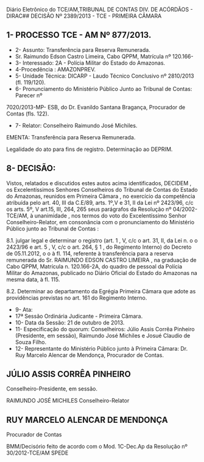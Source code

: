 Diário Eletrônico do TCE/AM,TRIBUNAL DE CONTAS DIV. DE ACÓRDÃOS - DIRAC## DECISÃO Nº 2389/2013 - TCE - PRIMEIRA CÂMARA

## 1- PROCESSO TCE - AM Nº 877/2013.

- 2- Assunto: Transferência para Reserva Remunerada.
- Sr. Raimundo Edson Castro Limeira, Cabo  QPPM, Matrícula nº 120.166-
- 3- Interessado: 2A - Polícia Militar do Estado do Amazonas.
- 4-Procedência : AMAZONPREV.
- 5- Unidade Técnica: DICARP - Laudo Técnico Conclusivo nº 2810/2013 (fl. 119/120).
- 6- Pronunciamento do Ministério Público Junto ao Tribunal de Contas: Parecer nº

7020/2013-MP- ESB, do Dr. Evanildo Santana Bragança, Procurador de Contas (fls. 122).

- 7- Relator: Conselheiro Raimundo José Michiles.

EMENTA: Transferência para Reserva Remunerada.

Legalidade do ato para fins de registro. Determinação ao DEPRIM.

## 8- DECISÃO:

Vistos, relatados e discutidos estes autos acima identificados, DECIDEM ,  os Excelentíssimos Senhores Conselheiros do Tribunal de Contas do Estado do Amazonas, reunidos em Primeira Câmara , no exercício da competência atribuída pelo art. 40, III da C.E/89, arts. 1º,V e 31, II da Lei nº 2423/96, c/c os arts. 5º,  V art.15, III, 264, 265 seus parágrafos da Resolução nº 04/2002-TCE/AM, à unanimidade ,  nos  termos do voto do Excelentíssimo Senhor Conselheiro-Relator, em consonância com o pronunciamento do Ministério Público junto ao Tribunal de Contas :

8.1. julgar legal e determinar o registro (art. 1 , V, c/c o art. 31, II, da Lei n. o o 2423/96 e art. 5 , V, c/c o art. 264, § 1 , do Regimento Interno) do Decreto de 05.11.2012, o o à fl. 114, referente à transferência para a reserva remunerada do Sr. RAIMUNDO EDSON CASTRO LIMEIRA ,  na  graduação de Cabo QPPM,  Matrícula n. 120.166-2A, do quadro de  pessoal  da  Polícia  Militar  do  Amazonas,  publicado  no  Diário  Oficial  do  Estado  do Amazonas na mesma data, à fl. 115.

8.2. Determinar ao departamento da Egrégia Primeira Câmara que adote as providências previstas no art. 161 do Regimento Interno.

- 9- Ata:
- 17ª Sessão Ordinária Judicante - Primeira Câmara.
- 10- Data da Sessão: 21 de outubro de 2013.
- 11-  Especificação  do  quorum: Conselheiros:  Júlio    Assis    Corrêa      Pinheiro (Presidente, em sessão), Raimundo José Michiles e Josué Claudio de Souza Filho.
- 12- Representante do Ministério Público junto à  Primeira Câmara: Dr. Ruy  Marcelo Alencar de Mendonça, Procurador de Contas.

## JÚLIO ASSIS CORRÊA PINHEIRO

Conselheiro-Presidente, em sessão.

RAIMUNDO JOSÉ MICHILES Conselheiro-Relator

## RUY MARCELO ALENCAR DE MENDONÇA

Procurador de Contas

BMM/Decisório feito de acordo com o Mod. 1C-Dec.Ap da Resolução nº 30/2012-TCE/AM SPEDE